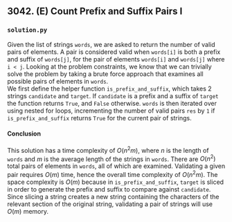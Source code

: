 ## 3042. (E) Count Prefix and Suffix Pairs I

### `solution.py`
Given the list of strings `words`, we are asked to return the number of valid pairs of elements. A pair is considered valid when `words[i]` is both a prefix and suffix of `words[j]`, for the pair of elements `words[i]` and `words[j]` where `i < j`. Looking at the problem constraints, we know that we can trivially solve the problem by taking a brute force approach that examines all possible pairs of elements in `words`.  
We first define the helper function `is_prefix_and_suffix`, which takes 2 strings `candidate` and `target`. If `candidate` is a prefix and a suffix of `target` the function returns `True`, and `False` otherwise. `words` is then iterated over using nested for loops, incrementing the number of valid pairs `res` by `1` if `is_prefix_and_suffix` returns `True` for the current pair of strings.  

#### Conclusion
This solution has a time complexity of $O(n^2m)$, where $n$ is the length of `words` and $m$ is the average length of the strings in `words`. There are $O(n^2)$ total pairs of elements in `words`, all of which are examined. Validating a given pair requires $O(m)$ time, hence the overall time complexity of $O(n^2m)$. The space complexity is $O(m)$ because in `is_prefix_and_suffix`, `target` is sliced in order to generate the prefix and suffix to compare against `candidate`. Since slicing a string creates a new string containing the characters of the relevant section of the original string, validating a pair of strings will use $O(m)$ memory.  
  

